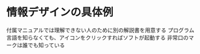 # 情報デザインの具体例
 付属マニュアルでは理解できない人のために別の解説書を用意する
 プログラム言語を知らなくても、アイコンをクリックすればソフトが起動する
 非常口のマークは誰でも知っている
